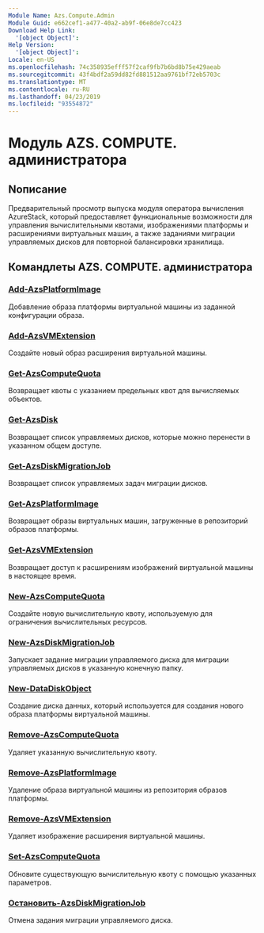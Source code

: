 ```yaml
---
Module Name: Azs.Compute.Admin
Module Guid: e662cef1-a477-40a2-ab9f-06e8de7cc423
Download Help Link:
  '[object Object]': 
Help Version:
  '[object Object]': 
Locale: en-US
ms.openlocfilehash: 74c358935efff57f2caf9fb7b6bd8b75e429aeab
ms.sourcegitcommit: 43f4bdf2a59dd82fd881512aa9761bf72eb5703c
ms.translationtype: MT
ms.contentlocale: ru-RU
ms.lasthandoff: 04/23/2019
ms.locfileid: "93554872"
---
```

# Модуль AZS. COMPUTE. администратора
## Nописание
Предварительный просмотр выпуска модуля оператора вычисления AzureStack, который предоставляет функциональные возможности для управления вычислительными квотами, изображениями платформы и расширениями виртуальных машин, а также заданиями миграции управляемых дисков для повторной балансировки хранилища.

## Командлеты AZS. COMPUTE. администратора
### [Add-AzsPlatformImage](Add-AzsPlatformImage.md)
Добавление образа платформы виртуальной машины из заданной конфигурации образа.

### [Add-AzsVMExtension](Add-AzsVMExtension.md)
Создайте новый образ расширения виртуальной машины.

### [Get-AzsComputeQuota](Get-AzsComputeQuota.md)
Возвращает квоты с указанием предельных квот для вычисляемых объектов.

### [Get-AzsDisk](Get-AzsDisk.md)
Возвращает список управляемых дисков, которые можно перенести в указанном общем доступе.

### [Get-AzsDiskMigrationJob](Get-AzsDiskMigrationJob.md)
Возвращает список управляемых задач миграции дисков.

### [Get-AzsPlatformImage](Get-AzsPlatformImage.md)
Возвращает образы виртуальных машин, загруженные в репозиторий образов платформы.

### [Get-AzsVMExtension](Get-AzsVMExtension.md)
Возвращает доступ к расширениям изображений виртуальной машины в настоящее время.

### [New-AzsComputeQuota](New-AzsComputeQuota.md)
Создайте новую вычислительную квоту, используемую для ограничения вычислительных ресурсов.

### [New-AzsDiskMigrationJob](New-AzsDiskMigrationJob.md)
Запускает задание миграции управляемого диска для миграции управляемых дисков в указанную конечную папку.

### [New-DataDiskObject](New-DataDiskObject.md)
Создание диска данных, который используется для создания нового образа платформы виртуальной машины.

### [Remove-AzsComputeQuota](Remove-AzsComputeQuota.md)
Удаляет указанную вычислительную квоту.

### [Remove-AzsPlatformImage](Remove-AzsPlatformImage.md)
Удаление образа виртуальной машины из репозитория образов платформы.

### [Remove-AzsVMExtension](Remove-AzsVMExtension.md)
Удаляет изображение расширения виртуальной машины.

### [Set-AzsComputeQuota](Set-AzsComputeQuota.md)
Обновите существующую вычислительную квоту с помощью указанных параметров.

### [Остановить-AzsDiskMigrationJob](Stop-AzsDiskMigrationJob.md)
Отмена задания миграции управляемого диска.

